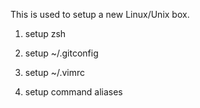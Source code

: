 This is used to setup a new Linux/Unix box.

1. setup zsh

2. setup ~/.gitconfig

3. setup ~/.vimrc

4. setup command aliases
